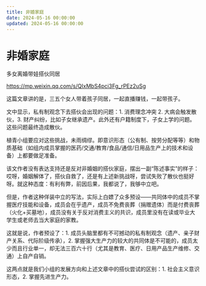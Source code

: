 ```yaml
---
title: 非婚家庭
date: 2024-05-16 00:00:00
updated: 2024-05-16 00:00:00
---
```


# 非婚家庭

多女离婚带娃搭伙同居

https://mp.weixin.qq.com/s/QIxMbS4pci3Fg_rPEz2uSg

这篇文章讲的是，三五个女人带着孩子同居，一起直播赚钱，一起带孩子。

文中显示，私有制观念下去搭伙会出现的问题：1. 消费理念冲突 2. 大病会触发散伙，3. 财产纠纷，比如子女继承遗产。此外还有户籍制度下，子女上学的问题。这些问题最终造成散伙。

植青小组要应对这些挑战，未雨绸缪。即意识形态（公有制、按劳分配等等）和物质基础（如组内成员掌握的医药/交通/教育/食品/通信/日用品生产上的技术和设备）上都要做足准备。

该文作者没有表达支持还是反对非婚姻的搭伙家庭，摆出一副“陈述事实”的样子：哎呀，婚姻解体了，搭伙自救了，还是有上述新挑战呀，尝试失败了散伙也挺好呀。就这种态度：有利有弊，前因后果，我都说了，我够中立吧。

但是，作者这种佯装中立的写法，实际上白嫖了众多预设——共同体中的成员不掌握医疗技能和设备，成员会在乎遗产，成员不免费丧葬（捐赠遗体）而是付费丧葬（火化+买墓地），成员没有关于反对消费主义的共识，成员里没有在读或毕业大学生或老师去当大家庭的家教。

这就是说，作者预设了：1. 成员头脑里都有不可撼动的私有制观念（遗产、亲子财产关系、代际阶级传承），2. 掌握强大生产力的较大的共同体是不可能的，成员太少而且行业单一，却无法三百六十行（尤其是教育、医疗、日用产品生产维修、交通）上自产自销。

这两点就是我们小组的发展方向和上述文章中的搭伙尝试的区别：1. 社会主义意识形态，2. 掌握先进生产力。

